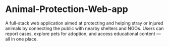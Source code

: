 # Animal-Protection-Web-app
A full-stack web application aimed at protecting and helping stray or injured animals by connecting the public with nearby shelters and NGOs. Users can report cases, explore pets for adoption, and access educational content — all in one place.
